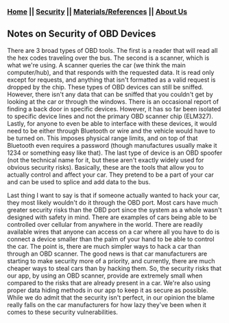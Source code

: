 ### [Home](https://car-maintenance-senior-project.github.io/OBD-ME/index)		||		[Security](https://car-maintenance-senior-project.github.io/OBD-ME/security)		||		[Materials/References](https://car-maintenance-senior-project.github.io/OBD-ME/materials)		||		[About Us](https://car-maintenance-senior-project.github.io/OBD-ME/about)

## Notes on Security of OBD Devices

  There are 3 broad types of OBD tools.  The first is a reader that will read all the hex codes traveling over the bus. The second is a scanner, which is what we're using. A scanner queries the car (we think the main computer/hub), and that responds with the requested data. It is read only except for requests, and anything that isn't formatted as a valid request is dropped by the chip. These types of OBD devices can still be sniffed. However, there isn't any data that can be sniffed that you couldn't get by looking at the car or through the windows. There is an occasional report of finding a back door in specific devices. However, it has so far been isolated to specific device lines and not the primary OBD scanner chip (ELM327). Lastly, for anyone to even be able to interface with these devices, it would need to be either through Bluetooth or wire and the vehicle would have to be turned on. This imposes physical range limits, and on top of that Bluetooth even requires a password (though manufactures usually make it 1234 or something easy like that). The last type of device is an OBD spoofer (not the technical name for it, but these aren't exactly widely used for obvious security risks). Basically, these are the tools that allow you to actually control and affect your car. They pretend to be a part of your car and can be used to splice and add data to the bus.

  Last thing I want to say is that if someone actually wanted to hack your car, they most likely wouldn't do it through the OBD port. Most cars have much greater security risks than the OBD port since the system as a whole wasn't designed with safety in mind. There are examples of cars being able to be controlled over cellular from anywhere in the world. There are readily available wires that anyone can access on a car where all you have to do is connect a device smaller than the palm of your hand to be able to control the car. The point is, there are much simpler ways to hack a car than through an OBD scanner. The good news is that car manufacturers are starting to make security more of a priority, and currently, there are much cheaper ways to steal cars than by hacking them. So, the security risks that our app, by using an OBD scanner, provide are extremely small when compared to the risks that are already present in a car. We're also using proper data hiding methods in our app to keep it as secure as possible. While we do admit that the security isn't perfect, in our opinion the blame really falls on the car manufacturers for how lazy they've been when it comes to these security vulnerabilities.  
